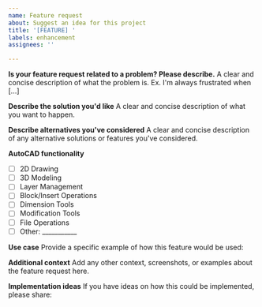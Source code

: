```yaml
---
name: Feature request
about: Suggest an idea for this project
title: '[FEATURE] '
labels: enhancement
assignees: ''

---
```


**Is your feature request related to a problem? Please describe.**
A clear and concise description of what the problem is. Ex. I'm always frustrated when [...]

**Describe the solution you'd like**
A clear and concise description of what you want to happen.

**Describe alternatives you've considered**
A clear and concise description of any alternative solutions or features you've considered.

**AutoCAD functionality**
- [ ] 2D Drawing
- [ ] 3D Modeling
- [ ] Layer Management
- [ ] Block/Insert Operations
- [ ] Dimension Tools
- [ ] Modification Tools
- [ ] File Operations
- [ ] Other: ___________

**Use case**
Provide a specific example of how this feature would be used:

**Additional context**
Add any other context, screenshots, or examples about the feature request here.

**Implementation ideas**
If you have ideas on how this could be implemented, please share:
